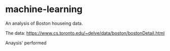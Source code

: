 # machine-learning
An analysis of Boston houseing data. 

The data:
https://www.cs.toronto.edu/~delve/data/boston/bostonDetail.html

Anaysis' performed

